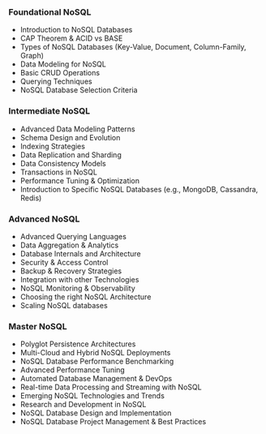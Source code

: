 ### **Foundational NoSQL**

*   Introduction to NoSQL Databases
*   CAP Theorem & ACID vs BASE
*   Types of NoSQL Databases (Key-Value, Document, Column-Family, Graph)
*   Data Modeling for NoSQL
*   Basic CRUD Operations
*   Querying Techniques
*   NoSQL Database Selection Criteria

### **Intermediate NoSQL**

*   Advanced Data Modeling Patterns
*   Schema Design and Evolution
*   Indexing Strategies
*   Data Replication and Sharding
*   Data Consistency Models
*   Transactions in NoSQL
*   Performance Tuning & Optimization
*   Introduction to Specific NoSQL Databases (e.g., MongoDB, Cassandra, Redis)

### **Advanced NoSQL**

*   Advanced Querying Languages
*   Data Aggregation & Analytics
*   Database Internals and Architecture
*   Security & Access Control
*   Backup & Recovery Strategies
*   Integration with other Technologies
*   NoSQL Monitoring & Observability
*   Choosing the right NoSQL Architecture
*   Scaling NoSQL databases

### **Master NoSQL**

*   Polyglot Persistence Architectures
*   Multi-Cloud and Hybrid NoSQL Deployments
*   NoSQL Database Performance Benchmarking
*   Advanced Performance Tuning
*   Automated Database Management & DevOps
*   Real-time Data Processing and Streaming with NoSQL
*   Emerging NoSQL Technologies and Trends
*   Research and Development in NoSQL
*   NoSQL Database Design and Implementation
*   NoSQL Database Project Management & Best Practices

